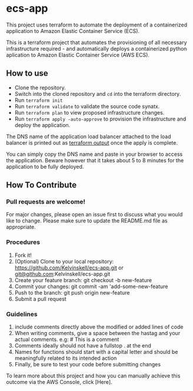 # ecs-app
This project uses terraform to automate the deployment of a containerized application to Amazon Elastic Container Service (ECS).

This is a terraform project that automates the provisioning of all necessary infrastructure required  - and automatically deploys a containerized python aplication to Amazon Elastic Container Service (AWS ECS).


## How to use
- Clone the repository.
- Switch into the cloned repository and `cd` into the terraform directory.
- Run `terraform init`
- Run `terraform validate` to validate the source code synatx.
- Run `terraform plan` to view proposed infrastructure changes.
- Run `terraform apply -auto-approve` to provision the infrastructure and deploy the application.

The DNS name of the application load balancer attached to the load balancer is printed out as [terraform output](https://developer.hashicorp.com/terraform/language/values/outputs) once the apply is complete.

You can simply copy the DNS name and paste in your browser to access the application. Beware however that it takes about 5 to 8 minutes for the application to be fully deployed.


## How To Contribute

### Pull requests are welcome!
For major changes, please open an issue first to discuss what you would like to change. Please make sure to update the README.md file as appropriate.

### Procedures
1. Fork it!
2. (Optional) Clone to your local repository: https://github.com/Kelvinskell/ecs-app.git or git@github.com:Kelvinskell/ecs-app.git
3. Create your feature branch: git checkout -b new-feature
4. Commit your changes: git commit -am 'add-some-new-feature
5. Push to the branch: git push origin new-feature
6. Submit a pull request

### Guidelines
1. include comments directly above the modified or added lines of code
2. When writing comments, give a space between the hastag and your actual comments. e.g: # This is a comment
3. Comments ideally should not have a fullstop . at the end
4. Names for functions should start with a capital letter and should be meaningfully related to its intended action
5. Finally, be sure to test your code before submitting changes

To learn more about this project and how you can manually achieve this outcome via the AWS Console, click [Here].
